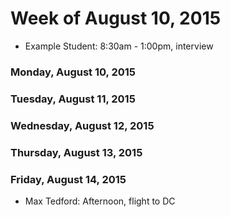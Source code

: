 # Week of August 10, 2015

* Example Student: 8:30am - 1:00pm, interview

### Monday, August 10, 2015

### Tuesday, August 11, 2015

### Wednesday, August 12, 2015

### Thursday, August 13, 2015

### Friday, August 14, 2015

* Max Tedford: Afternoon, flight to DC
